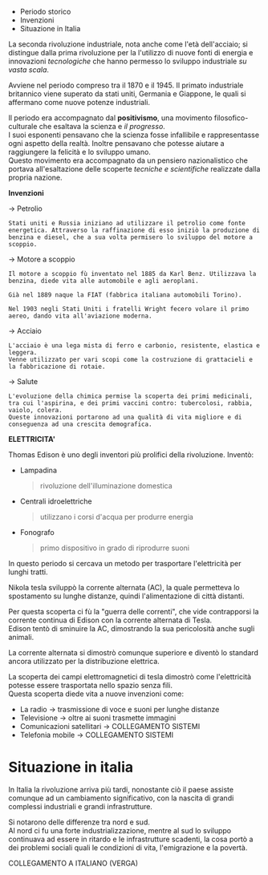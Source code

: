 
- Periodo storico
- Invenzioni
- Situazione in Italia

La seconda rivoluzione industriale, nota anche come l'età dell'acciaio; si distingue dalla prima rivoluzione per la l'utilizzo di nuove fonti di energia e innovazioni *tecnologiche* che hanno permesso lo sviluppo industriale *su vasta scala*.

Avviene nel periodo compreso tra il 1870 e il 1945. Il primato industriale britannico viene superato da stati uniti, Germania e Giappone, le quali si affermano come nuove potenze industriali.

Il periodo era accompagnato dal **positivismo**, una movimento filosofico-culturale che esaltava la scienza e *il progresso*.<br>
I suoi esponenti pensavano che la scienza fosse infallibile e rappresentasse ogni aspetto della realtà. Inoltre pensavano che potesse aiutare a raggiungere la felicità e lo sviluppo umano.<br>
Questo movimento era accompagnato da un pensiero nazionalistico che portava all'esaltazione delle scoperte *tecniche e scientifiche* realizzate dalla propria nazione.

**Invenzioni**

-> Petrolio

	Stati uniti e Russia iniziano ad utilizzare il petrolio come fonte energetica. Attraverso la raffinazione di esso iniziò la produzione di benzina e diesel, che a sua volta permisero lo sviluppo del motore a scoppio.

-> Motore a scoppio

	Il motore a scoppio fù inventato nel 1885 da Karl Benz. Utilizzava la benzina, diede vita alle automobile e agli aeroplani.
	
	Già nel 1889 naque la FIAT (fabbrica italiana automobili Torino).
	
	Nel 1903 negli Stati Uniti i fratelli Wright fecero volare il primo aereo, dando vita all'aviazione moderna.

-> Acciaio

	L'acciaio è una lega mista di ferro e carbonio, resistente, elastica e leggera.
	Venne utilizzato per vari scopi come la costruzione di grattacieli e la fabbricazione di rotaie.

-> Salute

	L'evoluzione della chimica permise la scoperta dei primi medicinali, tra cui l'aspirina, e dei primi vaccini contro: tubercolosi, rabbia, vaiolo, colera.
	Queste innovazioni portarono ad una qualità di vita migliore e di conseguenza ad una crescita demografica.

**ELETTRICITA'**

Thomas Edison è uno degli inventori più prolifici della rivoluzione.
Inventò:
- Lampadina
	>rivoluzione dell'illuminazione domestica
- Centrali idroelettriche
	>utilizzano i corsi d'acqua per produrre energia
- Fonografo
	>primo dispositivo in grado di riprodurre suoni


In questo periodo si cercava un metodo per trasportare l'elettricità per lunghi tratti.

Nikola tesla sviluppò la corrente alternata (AC), la quale permetteva lo spostamento su lunghe distanze, quindi l'alimentazione di città distanti. 

Per questa scoperta ci fù la "guerra delle correnti", che vide contrapporsi la corrente continua di Edison con la corrente alternata di Tesla. <br>
Edison tentò di sminuire la AC, dimostrando la sua pericolosità anche sugli animali.

La corrente alternata si dimostrò comunque superiore e diventò lo standard ancora utilizzato per la distribuzione elettrica.

La scoperta dei campi elettromagnetici di tesla dimostrò come l'elettricità potesse essere trasportata nello spazio senza fili.
<br> Questa scoperta diede vita a nuove invenzioni come: 
- La radio -> trasmissione di voce e suoni per lunghe distanze
- Televisione -> oltre ai suoni trasmette immagini
- Comunicazioni satellitari -> COLLEGAMENTO SISTEMI
- Telefonia mobile -> COLLEGAMENTO SISTEMI



# Situazione in italia
In Italia la rivoluzione arriva più tardi, nonostante ciò il paese assiste comunque ad un cambiamento significativo, con la nascita di grandi complessi industriali e grandi infrastrutture.

Si notarono delle differenze tra nord e sud.<br> Al nord ci fu una forte industrializzazione, mentre al sud lo sviluppo continuava ad essere in ritardo e le infrastrutture scadenti, la cosa portò a dei problemi sociali quali le condizioni di vita, l'emigrazione e la povertà.

COLLEGAMENTO A ITALIANO (VERGA)